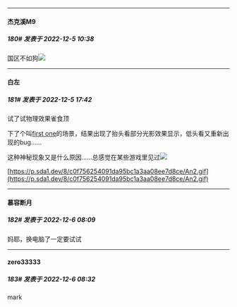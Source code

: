 

*****

####  杰克溪M9  
##### 180#       发表于 2022-12-5 10:38

国区不如狗<img src="https://static.saraba1st.com/image/smiley/face2017/152.png" referrerpolicy="no-referrer">



*****

####  白左  
##### 181#       发表于 2022-12-5 17:42

试了试物理效果雀食顶

下了个叫[first one](https://hub.virtamate.com/resources/the-first-one.20482/)的场景，结果出现了抬头看部分光影效果显示，低头看又重新出现的bug……

这种神秘现象又是什么原因……总感觉在某些游戏里见过<img src="https://static.saraba1st.com/image/smiley/carton2017/376.png" referrerpolicy="no-referrer">

[https://p.sda1.dev/8/c0f756254091da95bc1a3aa08ee7d8ce/An2.gif](https://p.sda1.dev/8/c0f756254091da95bc1a3aa08ee7d8ce/An2.gif)



*****

####  慕容断月  
##### 182#       发表于 2022-12-6 08:09

妈耶，换电脑了一定要试试



*****

####  zero33333  
##### 183#       发表于 2022-12-6 08:32

mark

